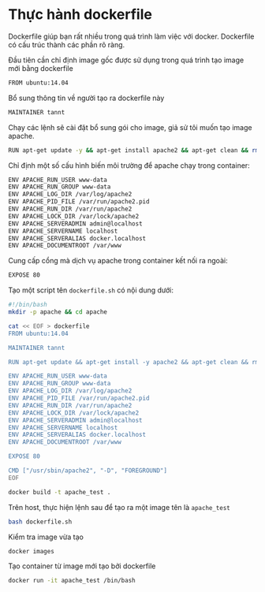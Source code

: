 # Thực hành dockerfile

Dockerfile giúp bạn rất nhiều trong quá trình làm việc với docker. Dockerfile có cấu trúc thành các phần rõ ràng.

Đầu tiên cần chỉ định image gốc được sử dụng trong quá trình tạo image mới bằng dockerfile
```sh
FROM ubuntu:14.04
```

Bổ sung thông tin về người tạo ra dockerfile này
```sh
MAINTAINER tannt
```

Chạy các lệnh sẽ cài đặt bổ sung gói cho image, giả sử tôi muốn tạo image apache.
```sh
RUN apt-get update -y && apt-get install apache2 && apt-get clean && rm -rf /var/lib/apt/lists/*
```

Chỉ định một số cấu hình biến môi trường để apache chạy trong container:
```sh
ENV APACHE_RUN_USER www-data
ENV APACHE_RUN_GROUP www-data
ENV APACHE_LOG_DIR /var/log/apache2
ENV APACHE_PID_FILE /var/run/apache2.pid
ENV APACHE_RUN_DIR /var/run/apache2
ENV APACHE_LOCK_DIR /var/lock/apache2
ENV APACHE_SERVERADMIN admin@localhost
ENV APACHE_SERVERNAME localhost
ENV APACHE_SERVERALIAS docker.localhost
ENV APACHE_DOCUMENTROOT /var/www
```

Cung cấp cổng mà dịch vụ apache trong container kết nối ra ngoài:
```sh
EXPOSE 80
```

Tạo một script tên `dockerfile.sh` có nội dung dưới:
```sh
#!/bin/bash
mkdir -p apache && cd apache

cat << EOF > dockerfile
FROM ubuntu:14.04

MAINTAINER tannt

RUN apt-get update && apt-get install -y apache2 && apt-get clean && rm -rf /var/lib/apt/lists/*

ENV APACHE_RUN_USER www-data
ENV APACHE_RUN_GROUP www-data
ENV APACHE_LOG_DIR /var/log/apache2
ENV APACHE_PID_FILE /var/run/apache2.pid
ENV APACHE_RUN_DIR /var/run/apache2
ENV APACHE_LOCK_DIR /var/lock/apache2
ENV APACHE_SERVERADMIN admin@localhost
ENV APACHE_SERVERNAME localhost
ENV APACHE_SERVERALIAS docker.localhost
ENV APACHE_DOCUMENTROOT /var/www

EXPOSE 80

CMD ["/usr/sbin/apache2", "-D", "FOREGROUND"]
EOF

docker build -t apache_test .
```

Trên host, thực hiện lệnh sau để tạo ra một image tên là `apache_test`
```sh
bash dockerfile.sh
```

Kiểm tra image vừa tạo
```sh
docker images
```

Tạo container từ image mới tạo bởi dockerfile
```sh
docker run -it apache_test /bin/bash
```